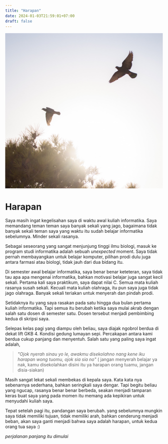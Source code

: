 ```yaml
---
title: "Harapan"
date: 2024-01-03T21:59:01+07:00
draft: false
---
```


![Hope](/content/posts/30HariBercerita/Januari-2024/03-Januari-2024/images/savvas-kalimeris-ITF6okD33dM-unsplash.jpg)

# Harapan

Saya masih ingat kegelisahan saya di waktu awal kuliah informatika. Saya memandang teman teman saya banyak sekali yang jago, bagaimana tidak banyak sekali teman saya yang waktu itu sudah belajar informatika sebelumnya. Minder sekali rasanya.

Sebagai seseorang yang sangat menjunjung tinggi ilmu biologi, masuk ke program studi informatika adalah sebuah _unexpected_ moment. Saya tidak pernah membayangkan untuk belajar komputer, pilihan prodi dulu juga antara farmasi atau biologi, tidak jauh dari dua bidang itu.

Di semester awal belajar informatika, saya benar benar keteteran, saya tidak tau apa apa mengenai informatika, bahkan motivasi belajar juga sangat kecil sekali. Pertama kali saya praktikum, saya dapat nilai C. Semua mata kuliah rasanya susah sekali. Kecuali mata kuliah olahraga, itu pun saya juga tidak jago olahraga. Banyak sekali teriakan untuk menyerah dan pindah prodi.

Setidaknya itu yang saya rasakan pada satu hingga dua bulan pertama kuliah informatika. Tapi semua itu berubah ketika saya mulai akrab dengan salah satu dosen di semester satu. Dosen tersebut menjadi pembimbing kedua di skripsi saya.

Selepas kelas pagi yang diampu oleh beliau, saya diajak ngobrol berdua di dekat lift GKB 4. Kondisi gedung lumayan sepi. Percakapan antara kami berdua cukup panjang dan menyentuh. Salah satu yang paling saya ingat adalah, 
> _"Ojok nyerah sinau yo le, awakmu disekolahno nang kene iku harapan wong tuomu, ojok sia sia no"_
> ( jangan menyerah belajar ya nak, kamu disekolahkan disini itu ya harapan orang tuamu, jangan disia-siakan)

Masih sangat lekat sekali membekas di kepala saya. Kata kata nya sebenarnya sederhana, bahkan seringkali saya dengar. Tapi begitu beliau yang ngucap, rasanya benar benar berbeda, seakan menjadi tamparan keras buat saya yang pada momen itu memang ada kepikiran untuk menyudahi kuliah saya.

Tepat setelah pagi itu, pandangan saya berubah. yang sebelumnya mungkin saya tidak memiliki tujuan, tidak memiliki arah, bahkan cenderung menjadi beban, akan saya ganti menjadi bahwa saya adalah harapan, untuk kedua orang tua saya \:) 

_perjalanan panjang itu dimulai_